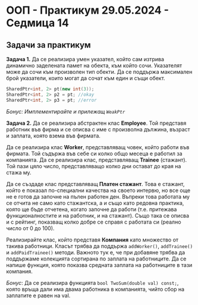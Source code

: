 # OOП - Практикум 29.05.2024 - Седмица 14

## Задачи за практикум

**Задача 1.**  Да се реализира умен указател, който сам изтрива динамично заделената памет на обекта, към който сочи. Указателят може да сочи към произволен тип обекти. Да се поддържа максимален брой указатели, които могат да сочат към един и същи обект.

```c++
SharedPtr<int, 2> pt(new int(3));
SharedPtr<int, 2> p2 = pt; //okay
SharedPtr<int, 2> p3 = pt; //error
```

*Бонус: Имплементирайте и прилежащ `WeakPtr`* 

**Задача 2.**
Да се реализира абстрактен клас **Employee**. Той представя работник във фирма и се описва с име с произволна дължина, възраст и заплата, която взема във фирмата. 

Да се реализира клас **Worker**, представляващ човек, който работи във фирмата. Той съдържа във себе си колко общо месеца е работил за компанията. Да се реализира клас, представляващ **Trainee** (стажант). Той пази цяло число, представляващо колко дни остават до края на стажа му. 

Да се създаде клас представляващ **Платен стажант**. Това е стажант, който е показал по-специални качества на своето интервю, но все още не е готов да започне на пълен работен ден. Въпреки това работата му се отчита не само като стажантска, а и също като редовна практика, която ще бъде отчетена, когато започне да работи (т.е. притежава функционалностите и на работник, и на стажант). Също така се описва и с рейтинг, показващ колко добре се справя с работата си (реално число от 0 до 100). 

Реализирайте клас, който представя **Компания** като множество от такива работници. Класът трябва да поддържа `addWorker()`, `addTrainee()` и `addPaidTrainee()` методи. Важното тук е, че при добавяне трябва да поддържаме колекцията сортирана по заплата на работниците. Да се напише функция, която показва средната заплата на работниците в тази компания. 

*Бонус*: Да се реализира функцията `bool TwoSum(double val) const;`, която връща дали има двама работника в компанията, чийто сбор на заплатите е равен на val.